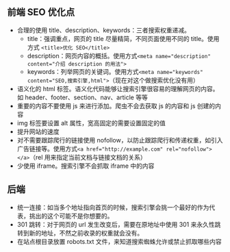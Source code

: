 ## 前端 SEO 优化点

- 合理的使用 title、description、keywords：三者搜索权重递减。
  - title：强调重点，网页的 title 尽量精简，不同页面使用不同的 title。使用方式 `<title>优化 SEO</title>`
  - description：网页内容的概括。使用方式`<meta name="description" content="介绍 description 的用法">`
  - keywords：列举网页的关键词。使用方式`<meta name="keywords" content="SEO,搜索引擎,html">`（现在对这个做搜索优化没有用）
- 语义化的 html 标签。语义化代码能够让搜索引擎很容易的理解网页的内容。如 header、footer、section、nav、article 等等
- 重要的内容不要使用 js 来进行添加。爬虫不会去获取 js 的内容和 js 创建的内容
- img 标签要设置 alt 属性，宽高固定的需要设置固定的值
- 提升网站的速度
- 对不需要跟踪爬行的链接使用 nofollow，以防止跟踪爬行和传递权重，如引入广告链接等。使用方式`<a href="http://example.com" rel="nofollow"></a>`（rel 用来指定当前文档与链接文档的关系）
- 少使用 iframe。搜索引擎不会抓取 iframe 中的内容

## 后端

- 统一连接：如当多个地址指向首页的时候，搜索引擎会挑一个最好的作为代表，挑出的这个可能不是你想要的。
- 301 跳转：对于网页的 url 发生改变后，需要在原地址中使用 301 来永久性跳转到新的地址，不然之前收录的权重就会没有。
- 在站点根目录放置 robots.txt 文件，来知道搜索蜘蛛允许或禁止抓取哪些内容

